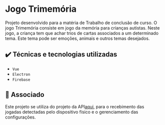 # Jogo Trimemória

Projeto desenvolvido para a matéria de Trabalho de conclusão de curso. O jogo Trimemória consiste em jogo da memória para crianças autistas. Neste jogo, a criança tem que achar trios de cartas associados a um determinado tema. Este tema pode ser emoções, animais e outros temas desejados.

## ✔️ Técnicas e tecnologias utilizadas

- ``Vue``
- ``Electron``
- ``Firebase``

## 📁 Associado
 Este projeto se utiliza do projeto da API[aqui](https://github.com/SamuelLima0610/API-REST-Jogos-Realidade-Mixada), para o recebimento das jogadas detectadas pelo dispositivo físico e o gerenciamento das configurações. 
